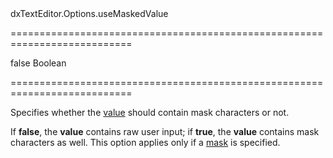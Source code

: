<!--id-->dxTextEditor.Options.useMaskedValue<!--/id-->
===========================================================================
<!--default-->false<!--/default-->
<!--type-->Boolean<!--/type-->
===========================================================================

<!--shortDescription-->
Specifies whether the [value]({basewidgetpath}/Configuration/#value) should contain mask characters or not.
<!--/shortDescription-->

<!--fullDescription-->
If **false**, the **value** contains raw user input; if **true**, the **value** contains mask characters as well. This option applies only if a [mask]({basewidgetpath}/Configuration/#mask) is specified.
<!--/fullDescription-->